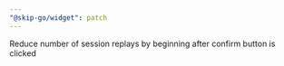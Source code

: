 ```yaml
---
"@skip-go/widget": patch
---
```


Reduce number of session replays by beginning after confirm button is clicked

